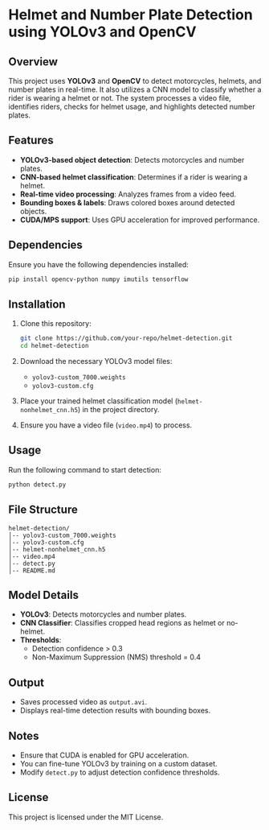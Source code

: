 # Helmet and Number Plate Detection using YOLOv3 and OpenCV

## Overview
This project uses **YOLOv3** and **OpenCV** to detect motorcycles, helmets, and number plates in real-time. It also utilizes a CNN model to classify whether a rider is wearing a helmet or not. The system processes a video file, identifies riders, checks for helmet usage, and highlights detected number plates.

## Features
- **YOLOv3-based object detection**: Detects motorcycles and number plates.
- **CNN-based helmet classification**: Determines if a rider is wearing a helmet.
- **Real-time video processing**: Analyzes frames from a video feed.
- **Bounding boxes & labels**: Draws colored boxes around detected objects.
- **CUDA/MPS support**: Uses GPU acceleration for improved performance.

## Dependencies
Ensure you have the following dependencies installed:
```bash
pip install opencv-python numpy imutils tensorflow
```

## Installation
1. Clone this repository:
   ```bash
   git clone https://github.com/your-repo/helmet-detection.git
   cd helmet-detection
   ```

2. Download the necessary YOLOv3 model files:
   - `yolov3-custom_7000.weights`
   - `yolov3-custom.cfg`

3. Place your trained helmet classification model (`helmet-nonhelmet_cnn.h5`) in the project directory.

4. Ensure you have a video file (`video.mp4`) to process.

## Usage
Run the following command to start detection:
```bash
python detect.py
```

## File Structure
```
helmet-detection/
│-- yolov3-custom_7000.weights
│-- yolov3-custom.cfg
│-- helmet-nonhelmet_cnn.h5
│-- video.mp4
│-- detect.py
│-- README.md
```

## Model Details
- **YOLOv3**: Detects motorcycles and number plates.
- **CNN Classifier**: Classifies cropped head regions as helmet or no-helmet.
- **Thresholds**:
  - Detection confidence > 0.3
  - Non-Maximum Suppression (NMS) threshold = 0.4

## Output
- Saves processed video as `output.avi`.
- Displays real-time detection results with bounding boxes.

## Notes
- Ensure that CUDA is enabled for GPU acceleration.
- You can fine-tune YOLOv3 by training on a custom dataset.
- Modify `detect.py` to adjust detection confidence thresholds.

## License
This project is licensed under the MIT License.

